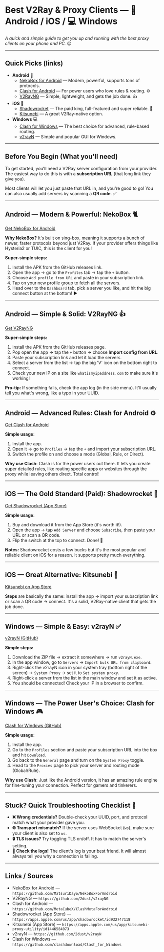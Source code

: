 # Best V2Ray & Proxy Clients — 📱 Android / iOS / 💻 Windows

_A quick and simple guide to get you up and running with the best proxy clients on your phone and PC._ 😉

---

## Quick Picks (links)

-   **Android** 🤖
    -   [NekoBox for Android](https://github.com/MatsuriDayo/NekoBoxForAndroid) — Modern, powerful, supports tons of protocols.
    -   [Clash for Android](https://github.com/MetaCubeX/ClashMetaForAndroid) — For power users who love rules & routing. ⚙️
    -   [V2RayNG](https://github.com/2dust/v2rayNG) — Simple, lightweight, and gets the job done. 👍
-   **iOS** 🍎
    -   [Shadowrocket](https://apps.apple.com/us/app/shadowrocket/id932747118) — The paid king, full-featured and super reliable. 🚀
    -   [Kitsunebi](https://apps.apple.com/us/app/kitsunebi-proxy-utility/id1446584073) — A great V2Ray-native option.
-   **Windows** 💻
    -   [Clash for Windows](https://github.com/clashdownload/Clash_for_Windows) — The best choice for advanced, rule-based routing.
    -   [v2rayN](https://github.com/2dust/v2rayN) — Simple and popular GUI for Windows.

---

## Before You Begin (What you'll need)

To get started, you'll need a V2Ray server configuration from your provider. The easiest way to do this is with a **subscription URL** (that long link they give you).

Most clients will let you just paste that URL in, and you're good to go! You can also usually add servers by scanning a **QR code**. ✅

---

## Android — Modern & Powerful: NekoBox 🐈

[Get NekoBox for Android](https://github.com/MatsuriDayo/NekoBoxForAndroid)

**Why NekoBox?** It's built on sing-box, meaning it supports a bunch of newer, faster protocols beyond just V2Ray. If your provider offers things like Hysteria2 or TUIC, this is the client for you!

**Super-simple steps:**
1.  Install the APK from the GitHub releases link.
2.  Open the app → go to the `Profiles` tab → tap the `+` button.
3.  Choose `Add profile from URL` and paste in your subscription link.
4.  Tap on your new profile group to fetch all the servers.
5.  Head over to the `Dashboard` tab, pick a server you like, and hit the big connect button at the bottom! ▶️

---

## Android — Simple & Solid: V2RayNG 👍

[Get V2RayNG](https://github.com/2dust/v2rayNG)

**Super-simple steps:**
1.  Install the APK from the GitHub releases page.
2.  Pop open the app → tap the `+` button → choose **Import config from URL**.
3.  Paste your subscription link and let it load the servers.
4.  Select a server from the list → tap the big 'V' icon on the bottom right to connect.
5.  Check your new IP on a site like `whatismyipaddress.com` to make sure it's working!

**Pro-tip:** If something fails, check the app log (in the side menu). It'll usually tell you what's wrong, like a typo in your UUID.

---

## Android — Advanced Rules: Clash for Android ⚙️

[Get Clash for Android](https://github.com/MetaCubeX/ClashMetaForAndroid)

**Simple usage:**
1.  Install the app.
2.  Open it → go to `Profiles` → tap the `+` and import your subscription URL.
3.  Switch the profile on and choose a mode (Global, Rule, or Direct).

**Why use Clash:** Clash is for the power users out there. It lets you create super detailed rules, like routing specific apps or websites through the proxy while leaving others direct. Total control!

---

## iOS — The Gold Standard (Paid): Shadowrocket 🚀

[Get Shadowrocket (App Store)](https://apps.apple.com/us/app/shadowrocket/id932747118)

**Simple usage:**
1.  Buy and download it from the App Store (it's worth it!).
2.  Open the app → tap `Add Server` and choose `Subscribe`, then paste your URL or scan a QR code.
3.  Flip the switch at the top to connect. Done! 🥳

**Notes:** Shadowrocket costs a few bucks but it's the most popular and reliable client on iOS for a reason. It supports pretty much everything.

---

## iOS — Great Alternative: Kitsunebi 🦊

[Kitsunebi on App Store](https://apps.apple.com/us/app/kitsunebi-proxy-utility/id1446584073)

**Steps** are basically the same: install the app → import your subscription link or scan a QR code → connect. It's a solid, V2Ray-native client that gets the job done.

---

## Windows — Simple & Easy: v2rayN ✅

[v2rayN (GitHub)](https://github.com/2dust/v2rayN)

**Simple steps:**
1.  Download the ZIP file → extract it somewhere → run `v2rayN.exe`.
2.  In the app window, go to `Servers` → `Import bulk URL from clipboard`.
3.  Right-click the v2rayN icon in your system tray (bottom right of the screen) → `System Proxy` → set it to `Set system proxy`.
4.  Right-click a server from the list in the main window and set it as active.
5.  You should be connected! Check your IP in a browser to confirm.

---

## Windows — The Power User's Choice: Clash for Windows 🎮

[Clash for Windows (GitHub)](https://github.com/clashdownload/Clash_for_Windows)

**Simple usage:**
1.  Install the app.
2.  Go to the `Profiles` section and paste your subscription URL into the box and hit `Download`.
3.  Go back to the `General` page and turn on the `System Proxy` toggle.
4.  Head to the `Proxies` page to pick your server and routing mode (Global/Rule).

**Why use Clash:** Just like the Android version, it has an amazing rule engine for fine-tuning your connection. Perfect for gamers and tinkerers.

---

## Stuck? Quick Troubleshooting Checklist 🤔

-   **❌ Wrong credentials?** Double-check your UUID, port, and protocol match what your provider gave you.
-   **🌐 Transport mismatch?** If the server uses WebSocket (`ws`), make sure your client is also set to `ws`.
-   **🔒 TLS issues?** Try toggling TLS on/off. It has to match the server's setting.
-   **📜 Check the logs!** The client's log is your best friend. It will almost always tell you why a connection is failing.

---

## Links / Sources

-   NekoBox for Android — `https://github.com/MatsuriDayo/NekoBoxForAndroid`
-   V2RayNG — `https://github.com/2dust/v2rayNG`
-   Clash for Android — `https://github.com/MetaCubeX/ClashMetaForAndroid`
-   Shadowrocket (App Store) — `https://apps.apple.com/us/app/shadowrocket/id932747118`
-   Kitsunebi (App Store) — `https://apps.apple.com/us/app/kitsunebi-proxy-utility/id1446584073`
-   v2rayN — `https://github.com/2dust/v2rayN`
-   Clash for Windows — `https://github.com/clashdownload/Clash_for_Windows`
